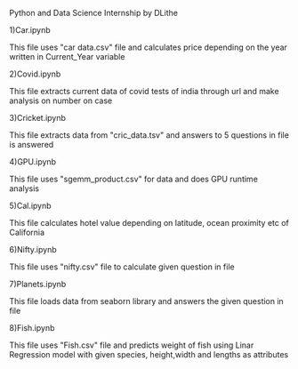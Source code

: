Python and Data Science Internship by DLithe

1)Car.ipynb

This file uses "car data.csv" file and calculates price depending on the year written in Current_Year variable


2)Covid.ipynb

This file extracts current data of covid tests of india through url and make analysis on number on case


3)Cricket.ipynb

This file extracts data from "cric_data.tsv" and answers to 5 questions in file is answered


4)GPU.ipynb

This file uses "sgemm_product.csv" for data and does GPU runtime analysis


5)Cal.ipynb

This file calculates hotel value depending on latitude, ocean proximity etc of California


6)Nifty.ipynb

This file uses "nifty.csv" file to calculate given question in file


7)Planets.ipynb

This file loads data from seaborn library and answers the given question in file


8)Fish.ipynb

This file uses "Fish.csv" file and predicts weight of fish using Linar Regression model with given species, height,width and lengths as attributes

